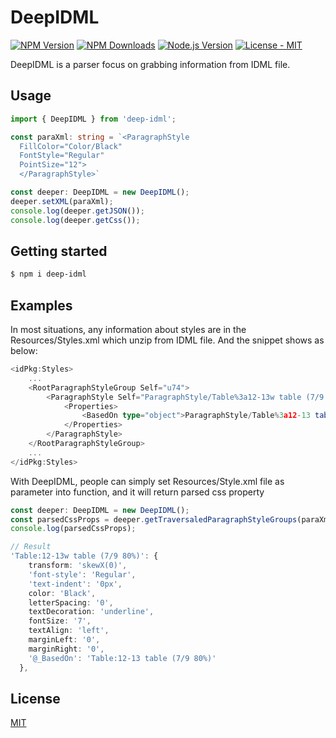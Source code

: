 # DeepIDML

[![NPM Version][npm-image]][npm-url]
[![NPM Downloads][downloads-image]][downloads-url]
[![Node.js Version][node-version-image]][node-version-url]
[![License - MIT](https://img.shields.io/badge/License-MIT-2ea44f?logo=license)](LICENSE)

DeepIDML is a parser focus on grabbing information from IDML file.

## Usage
```ts
import { DeepIDML } from 'deep-idml';

const paraXml: string = `<ParagraphStyle 
  FillColor="Color/Black" 
  FontStyle="Regular" 
  PointSize="12"> 
  </ParagraphStyle>`

const deeper: DeepIDML = new DeepIDML();
deeper.setXML(paraXml);
console.log(deeper.getJSON());
console.log(deeper.getCss());

```

## Getting started

```sh
$ npm i deep-idml
```

## Examples
In most situations, any information about styles are in the Resources/Styles.xml which unzip from IDML file.
And the snippet shows as below:
```ts
<idPkg:Styles>
	...
	<RootParagraphStyleGroup Self="u74">
    	<ParagraphStyle Self="ParagraphStyle/Table%3a12-13w table (7/9 80%25)" Name="Table:12-13w table (7/9 80%)">
	        <Properties>
            	<BasedOn type="object">ParagraphStyle/Table%3a12-13 table (7/9 80%25)</BasedOn>
            </Properties>
        </ParagraphStyle>
    </RootParagraphStyleGroup>
    ...
</idPkg:Styles>
```

With DeepIDML, people can simply set Resources/Style.xml file as parameter into function, and it will return parsed css property
```ts
const deeper: DeepIDML = new DeepIDML();
const parsedCssProps = deeper.getTraversaledParagraphStyleGroups(paraXml);
console.log(parsedCssProps);

// Result 
'Table:12-13w table (7/9 80%)': {
    transform: 'skewX(0)',
    'font-style': 'Regular',
    'text-indent': '0px',
    color: 'Black',
    letterSpacing: '0',
    textDecoration: 'underline',
    fontSize: '7',
    textAlign: 'left',
    marginLeft: '0',
    marginRight: '0',
    '@_BasedOn': 'Table:12-13 table (7/9 80%)'
  },
```


## License

[MIT](LICENSE)

[npm-image]: https://img.shields.io/npm/v/deep-idml.svg?logo=npm
[npm-url]: https://www.npmjs.com/package/deep-idml
[node-version-image]: https://img.shields.io/node/v/deep-idml.svg?logo=node.js
[node-version-url]: https://nodejs.org/en/download
[downloads-image]: https://img.shields.io/npm/dm/deep-idml.svg
[downloads-url]: https://npmjs.org/package/deep-idml